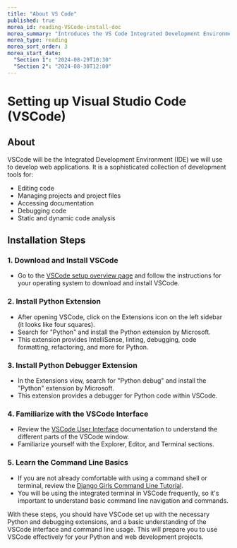 ```yaml
---
title: "About VS Code"
published: true
morea_id: reading-VSCode-install-doc
morea_summary: "Introduces the VS Code Integrated Development Environment"
morea_type: reading
morea_sort_order: 3
morea_start_date: 
  "Section 1": "2024-08-29T10:30"
  "Section 2": "2024-08-30T12:00"
---
```

# Setting up Visual Studio Code (VSCode)

## About
VSCode will be the Integrated Development Environment (IDE) we will use to develop web applications. It is a sophisticated collection of development tools for:

- Editing code 
- Managing projects and project files
- Accessing documentation
- Debugging code 
- Static and dynamic code analysis

## Installation Steps

### 1. Download and Install VSCode
- Go to the [VSCode setup overview page](https://code.visualstudio.com/docs/setup/setup-overview) and follow the instructions for your operating system to download and install VSCode.

### 2. Install Python Extension
- After opening VSCode, click on the Extensions icon on the left sidebar (it looks like four squares).
- Search for "Python" and install the Python extension by Microsoft.
- This extension provides IntelliSense, linting, debugging, code formatting, refactoring, and more for Python.

### 3. Install Python Debugger Extension
- In the Extensions view, search for "Python debug" and install the "Python" extension by Microsoft.
- This extension provides a debugger for Python code within VSCode.

### 4. Familiarize with the VSCode Interface
- Review the [VSCode User Interface](https://code.visualstudio.com/docs/getstarted/userinterface) documentation to understand the different parts of the VSCode window.
- Familiarize yourself with the Explorer, Editor, and Terminal sections.

### 5. Learn the Command Line Basics
- If you are not already comfortable with using a command shell or terminal, review the [Django Girls Command Line Tutorial](https://tutorial.djangogirls.org/en/intro_to_command_line/).
- You will be using the integrated terminal in VSCode frequently, so it's important to understand basic command line navigation and commands.

With these steps, you should have VSCode set up with the necessary Python and debugging extensions, and a basic understanding of the VSCode interface and command line usage. This will prepare you to use VSCode effectively for your Python and web development projects.